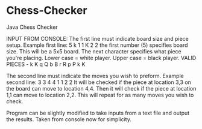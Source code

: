 # Chess-Checker
Java Chess Checker

INPUT FROM CONSOLE: 
The first line must indicate board size and piece setup. 
Example first line: 5 k 1 1 K 2 2 
the first number (5) specifies board size. This will be a 5x5 board. 
The next character specifies what piece you're placing. Lower case = white player. Upper case = black player. 
VALID PIECES - k K q Q b B r R p P k K 

The second line must indicate the moves you wish to preform. 
Example second line: 3 3 4 4 1 1 2 2 
It will be checked if the piece at location 3,3 on the board can move to location 4,4. Then it will check if the piece at 
location 1,1 can move to location 2,2. This will repeat for as many moves you wish to check. 

Program can be slightly modified to take inputs from a text file and output the results. Taken from console now for simplicity. 

